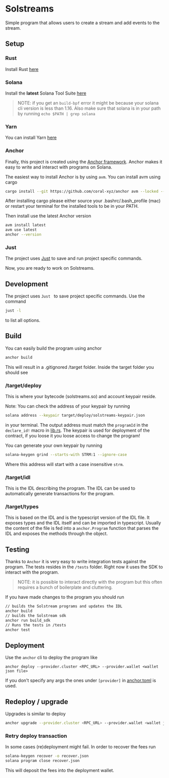 # Solstreams

Simple program that allows users to create a stream and add events to the stream.

## Setup

### Rust

Install Rust [here](https://www.rust-lang.org/tools/install)

### Solana

Install the **latest** Solana Tool Suite [here](https://docs.solana.com/cli/install-solana-cli-tools)

> NOTE: if you get an `build-bpf` error it might be because your solana cli version is less than 1.16. Also make sure that solana is in your path by running `echo $PATH | grep solana`

### Yarn

You can install Yarn [here](https://yarnpkg.com/getting-started/install)

### Anchor

Finally, this project is created using the [Anchor framework](https://github.com/coral-xyz/anchor). Anchor makes it easy to write and interact with programs on Solana.

The easiest way to install Anchor is by using `avm`. You can install avm using cargo

```bash
cargo install --git https://github.com/coral-xyz/anchor avm --locked --force
```

After installing cargo please either source your .bashrc/.bash_profile (mac) or restart your terminal for the installed tools to be in your PATH.

Then install use the latest Anchor version

```bash
avm install latest
avm use latest
anchor --version
```

### Just

The project uses [Just](https://github.com/casey/just#installation) to save and run project specific commands.

Now, you are ready to work on Solstreams.

## Development

The project uses `Just ` to save project specific commands. Use the command

```bash
just -l
```

to list all options.

## Build

You can easily build the program using anchor

```bash
anchor build
```

This will result in a .gitignored /target folder. Inside the target folder you should see

### /target/deploy

This is where your bytecode (solstreams.so) and account keypair reside.

Note: You can check the address of your keypair by running

```bash
solana address --keypair target/deploy/solstreams-keypair.json
```

in your terminal. The output address must match the `programId` in the `declare_id!` macro in [lib.rs](./programs/solstreams/src/lib.rs). The keypair is used for deployment of the contract, if you loose it you loose access to change the program!

You can generate your own keypair by running

```bash
solana-keygen grind --starts-with STRM:1 --ignore-case
```

Where this address will start with a case insensitive `strm`.

### /target/idl

This is the IDL describing the program. The IDL can be used to automatically generate transactions for the program.

### /target/types

This is based on the IDL and is the typescript version of the IDL file. It exposes types and the IDL itself and can be imported in typescript. Usually the content of the file is fed into a `anchor.Program` function that parses the IDL and exposes the methods through the object.

## Testing

Thanks to `Anchor` it is very easy to write integration tests against the program. The tests resides in the `/tests` folder. Right now it uses the SDK to interact with the program.

> NOTE: it is possible to interact directly with the program but this often requires a bunch of boilerplate and cluttering.

If you have made changes to the program you should run

```bash
// builds the Solstream programs and updates the IDL
anchor build
// builds the Solstream sdk
anchor run build_sdk
// Runs the tests in /tests
anchor test
```

## Deployment

Use the `anchor` cli to deploy the program like

```
anchor deploy --provider.cluster <RPC_URL> --provider.wallet <wallet json file>
```

If you don't specify any args the ones under `[provider]` in [anchor.toml](./Anchor.toml) is used.

## Redeploy / upgrade

Upgrades is similar to deploy

```bash
anchor upgrade --provider.cluster <RPC_URL> --provider.wallet <wallet json file>
```

### Retry deploy transaction

In some cases (re)deployment might fail. In order to recover the fees run

```bash
solana-keygen recover -o recover.json
solana program close recover.json
```

This will deposit the fees into the deployment wallet.
